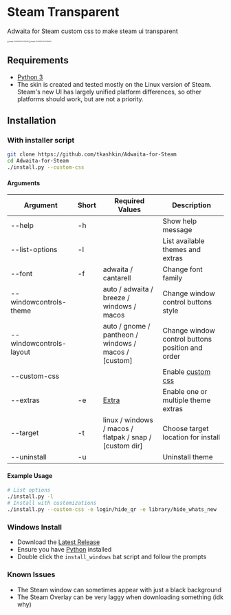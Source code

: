 # Steam Transparent

Adwaita for Steam custom css to make steam ui transparent

<img src="/home/user/.config/Typora/typora-user-images/image-20250801002029147.png" alt="image-20250801002029147" style="zoom:25%;" /><img src="/home/user/.config/Typora/typora-user-images/image-20250801002045065.png" alt="image-20250801002045065" style="zoom:25%;" />

## Requirements

* [Python 3](https://www.python.org/downloads/)
* The skin is created and tested mostly on the Linux version of Steam. Steam's new UI has largely unified platform differences, so other platforms should work, but are not a priority.

## Installation

### With installer script

```bash
git clone https://github.com/tkashkin/Adwaita-for-Steam
cd Adwaita-for-Steam
./install.py --custom-css
```

#### Arguments

| Argument                | Short | Required Values                                          | Description                                      |
| ----------------------- | ----- | -------------------------------------------------------- | ------------------------------------------------ |
| --help                  | -h    |                                                          | Show help message                                |
| --list-options          | -l    |                                                          | List available themes and extras                 |
| --font                  | -f    | adwaita / cantarell                                      | Change font family                               |
| --windowcontrols-theme  |       | auto / adwaita / breeze / windows / macos                | Change window control buttons style              |
| --windowcontrols-layout |       | auto / gnome / pantheon / windows / macos / \[custom]    | Change window control buttons position and order |
| --custom-css            |       |                                                          | Enable [custom css](/custom)                     |
| --extras                | -e    | [Extra](adwaita/extras)                                  | Enable one or multiple theme extras              |
| --target                | -t    | linux / windows / macos / flatpak / snap / \[custom dir] | Choose target location for install               |
| --uninstall             | -u    |                                                          | Uninstall theme                                  |

#### Example Usage

```bash
# List options
./install.py -l
# Install with customizations
./install.py --custom-css -e login/hide_qr -e library/hide_whats_new
```

### Windows Install

- Download the [Latest Release](https://github.com/tkashkin/Adwaita-for-Steam/releases)
- Ensure you have [Python](#requirements) installed
- Double click the `install_windows` bat script and follow the prompts



### Known Issues

- The Steam window can sometimes appear with just a black background
- The Steam Overlay can be very laggy when downloading something (idk why)
